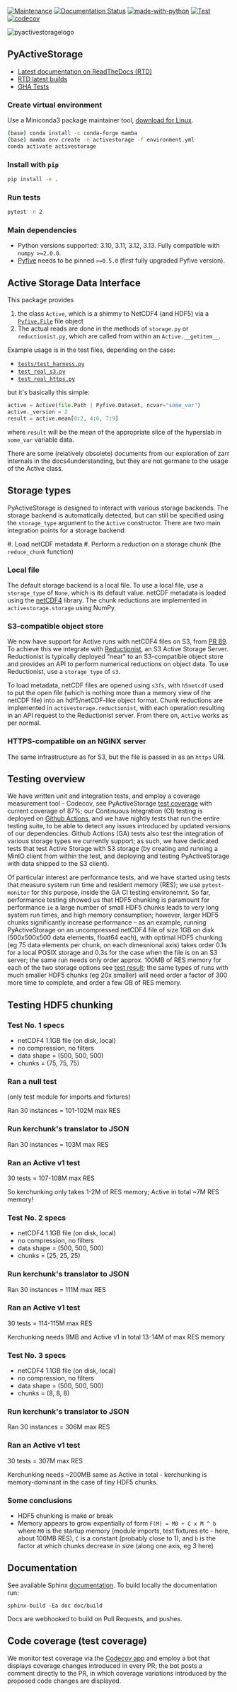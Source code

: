 [![Maintenance](https://img.shields.io/badge/Maintained%3F-yes-green.svg)](https://GitHub.com/Naereen/StrapDown.js/graphs/commit-activity)
[![Documentation Status](https://app.readthedocs.org/projects/pyactivestorage/badge/?version=latest)](https://pyactivestorage.readthedocs.io/en/latest/?badge=latest)
[![made-with-python](https://img.shields.io/badge/Made%20with-Python-1f425f.svg)](https://www.python.org/)
[![Test](https://github.com/NCAS-CMS/PyActiveStorage/actions/workflows/run-tests.yml/badge.svg)](https://github.com/NCAS-CMS/PyActiveStorage/actions/workflows/run-tests.yml)
[![codecov](https://codecov.io/gh/NCAS-CMS/PyActiveStorage/graph/badge.svg?token=1olGjnvAOp)](https://codecov.io/gh/NCAS-CMS/PyActiveStorage)

![pyactivestoragelogo](https://github.com/NCAS-CMS/PyActiveStorage/blob/main/doc/figures/PyActiveStorage-logo-complete.jpg)

## PyActiveStorage

- [Latest documentation on ReadTheDocs (RTD)](https://pyactivestorage.readthedocs.io/en/latest/)
- [RTD latest builds](https://app.readthedocs.org/projects/pyactivestorage/)
- [GHA Tests](https://github.com/NCAS-CMS/PyActiveStorage/actions)

### Create virtual environment

Use a Miniconda3 package maintainer tool, [download for Linux](https://docs.conda.io/en/latest/miniconda.html#linux-installers).

```bash
(base) conda install -c conda-forge mamba
(base) mamba env create -n activestorage -f environment.yml
conda activate activestorage
```

### Install with `pip`

```bash
pip install -e .
```

### Run tests

```bash
pytest -n 2
```

### Main dependencies

- Python versions supported: 3.10, 3.11, 3.12, 3.13. Fully compatible with `numpy >=2.0.0`.
- [Pyfive](https://anaconda.org/conda-forge/pyfive) needs to be pinned `>=0.5.0` (first fully upgraded Pyfive version).

## Active Storage Data Interface

This package provides 

1. the class `Active`, which is a shimmy to NetCDF4 (and HDF5) via a [`Pyfive.File`](https://github.com/NCAS-CMS/pyfive) file object
2. The actual reads are done in the methods of `storage.py` or `reductionist.py`, which are called from within an `Active.__getitem__`.

Example usage is in the test files, depending on the case:

- [`tests/test_harness.py`](https://github.com/NCAS-CMS/PyActiveStorage/blob/main/tests/test_harness.py)
- [`test_real_s3.py`](https://github.com/NCAS-CMS/PyActiveStorage/blob/main/tests/test_real_s3.py)
- [`test_real_https.py`](https://github.com/NCAS-CMS/PyActiveStorage/blob/main/tests/test_real_https.py)

but it's basically this simple:

```python
active = Active(file.Path | Pyfive.Dataset, ncvar="some_var")
active._version = 2
result = active.mean[0:2, 4:6, 7:9]
```

where `result` will be the mean of the appropriate slice of the hyperslab in `some_var` variable data.

There are some (relatively obsolete) documents from our exploration of zarr internals in the docs4understanding, but they are not germane to the usage of the Active class.

## Storage types

PyActiveStorage is designed to interact with various storage backends.
The storage backend is automatically detected, but can still be specified using the `storage_type` argument to the `Active` constructor.
There are two main integration points for a storage backend:

#. Load netCDF metadata
#. Perform a reduction on a storage chunk (the `reduce_chunk` function)

### Local file

The default storage backend is a local file.
To use a local file, use a `storage_type` of `None`, which is its default value.
netCDF metadata is loaded using the [netCDF4](https://pypi.org/project/netCDF4/) library.
The chunk reductions are implemented in `activestorage.storage` using NumPy.

### S3-compatible object store

We now have support for Active runs with netCDF4 files on S3, from [PR 89](https://github.com/NCAS-CMS/PyActiveStorage/pull/89).
To achieve this we integrate with [Reductionist](https://github.com/stackhpc/reductionist-rs), an S3 Active Storage Server.
Reductionist is typically deployed "near" to an S3-compatible object store and provides an API to perform numerical reductions on object data.
To use Reductionist, use a `storage_type` of `s3`.

To load metadata, netCDF files are opened using `s3fs`, with `h5netcdf` used to put the open file (which is nothing more than a memory view of the netCDF file) into an hdf5/netCDF-like object format.
Chunk reductions are implemented in `activestorage.reductionist`, with each operation resulting in an API request to the Reductionist server.
From there on, `Active` works as per normal.

### HTTPS-compatible on an NGINX server

The same infrastructure as for S3, but the file is passed in as an `https` URI.

## Testing overview

We have written unit and integration tests, and employ a coverage measurement tool - Codecov, see PyActiveStorage [test coverage](https://app.codecov.io/gh/NCAS-CMS/PyActiveStorage) with current coverage of 87%; our Continuous Integration (CI) testing is deployed on [Github Actions](https://github.com/NCAS-CMS/PyActiveStorage/actions), and we have nightly tests that run the entire testing suite, to be able to detect any issues introduced by updated versions of our dependencies. Github Actions (GA) tests also test the integration of various storage types we currently support; as such, we have dedicated tests that test Active Storage with S3 storage (by creating and running a MinIO client from within the test, and deploying and testing PyActiveStorage with data shipped to the S3 client).

Of particular interest are performance tests, and we have started using tests that measure system run time and resident memory (RES); we use ``pytest-monitor`` for this purpose, inside the GA CI testing environemnt. So far, performance testing showed us that HDF5 chunking is paramount for performance `ie` a large number of small HDF5 chunks leads to very long system run times, and high memory consumption; however, larger HDF5 chunks significantly increase performance – as an example, running PyActiveStorage on an uncompressed netCDF4 file of size 1GB on disk (500x500x500 data elements, float64 each), with optimal HDF5 chunking (eg 75 data elements per chunk, on each dimesnional axis) takes order 0.1s for a local POSIX storage and 0.3s for the case when the file is on an S3 server; the same run needs only order approx. 100MB of RES memory for each of the two storage options see [test result](https://github.com/NCAS-CMS/PyActiveStorage/actions/runs/6313871715/job/17142905423?pr=146); the same types of runs with much smaller HDF5 chunks (eg 20x smaller) will need order a factor of 300 more time to complete, and order a few GB of RES memory.

## Testing HDF5 chunking

### Test No. 1 specs

- netCDF4 1.1GB file (on disk, local)
- no compression, no filters
- data shape = (500, 500, 500)
- chunks = (75, 75, 75)

### Ran a null test

(only test module for imports and fixtures)

Ran 30 instances = 101-102M max RES

### Run kerchunk's translator to JSON

Ran 30 instances = 103M max RES

### Ran an Active v1 test

30 tests = 107-108M max RES

So kerchunking only takes 1-2M of RES memory; Active in total ~7M RES memory!


### Test No. 2 specs

- netCDF4 1.1GB file (on disk, local)
- no compression, no filters
- data shape = (500, 500, 500)
- chunks = (25, 25, 25)

### Run kerchunk's translator to JSON

Ran 30 instances = 111M max RES

### Ran an Active v1 test

30 tests = 114-115M max RES

Kerchunking needs 9MB and Active v1 in total 13-14M of max RES memory


### Test No. 3 specs

- netCDF4 1.1GB file (on disk, local)
- no compression, no filters
- data shape = (500, 500, 500)
- chunks = (8, 8, 8)

### Run kerchunk's translator to JSON

Ran 30 instances = 306M max RES

### Ran an Active v1 test

30 tests = 307M max RES

Kerchunking needs ~200MB same as Active in total - kerchunking is memory-dominant in the case of tiny HDF5 chunks.


### Some conclusions

- HDF5 chunking is make or break
- Memory appears to grow expentially of form ``F(M) = M0 + C x M ^ b`` where ``M0`` is the startup memory (module imports, test fixtures etc - here, about 100MB RES), ``C`` is a constant (probably close to 1), and ``b`` is the factor at which chunks decrease in size (along one axis, eg 3 here)

## Documentation

See available Sphinx [documentation](https://pyactivestorage.readthedocs.io/en/latest/). To build locally the documentation run:

```
sphinx-build -Ea doc doc/build
```

Docs are webhooked to build on Pull Requests, and pushes.

## Code coverage (test coverage)

We monitor test coverage via the [Codecov app](https://app.codecov.io/gh/NCAS-CMS/PyActiveStorage) and employ a bot that displays coverage changes introduced in every PR; the bot posts a comment directly to the PR, in which coverage variations introduced by the proposed code changes are displayed.
